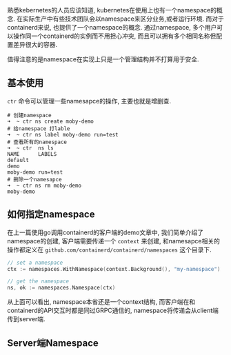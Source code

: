 熟悉kebernetes的人员应该知道, kubernetes在使用上也有一个namespace的概念. 在实际生产中有些技术团队会以namespace来区分业务,或者运行环境. 而对于containerd来说, 也提供了一个namespace的概念.  通过namespace, 多个用户可以操作同一个containerd的实例而不用担心冲突, 而且可以拥有多个相同名称但配置差异很大的容器.

值得注意的是namespace在实现上只是一个管理结构并不打算用于安全.

## 基本使用

`ctr` 命令可以管理一些namesapce的操作, 主要也就是增删查.

```shell
# 创建namespace
➜  ~ ctr ns create moby-demo
# 给namespace 打lable
➜  ~ ctr ns label moby-demo run=test
# 查看所有的namespace
➜  ~ ctr  ns ls
NAME      LABELS
default
demo
moby-demo run=test
# 删除一个namesapce
➜  ~ ctr ns rm moby-demo
moby-demo
```

## 如何指定namespace

在上一篇使用go调用containerd的客户端的demo文章中, 我们简单介绍了namespace的创建, 客户端需要传递一个 `context` 来创建, 和namesapce相关的操作都定义在 `github.com/containerd/containerd/namespaces` 这个目录下.

```go
// set a namespace
ctx := namespaces.WithNamespace(context.Background(), "my-namespace")

// get the namespace
ns, ok := namespaces.Namespace(ctx)
```

从上面可以看出, namespace本省还是一个context结构, 而客户端在和containerd的API交互时都是同过GRPC通信的, namespace将传递会从client端传到server端.

## Server端Namespace
